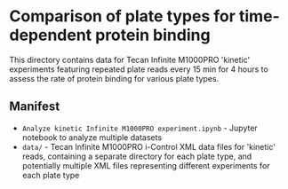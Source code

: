 # Comparison of plate types for time-dependent protein binding

This directory contains data for Tecan Infinite M1000PRO 'kinetic' experiments featuring repeated plate reads every 15 min for 4 hours to assess the rate of protein binding for various plate types.

## Manifest
* `Analyze kinetic Infinite M1000PRO experiment.ipynb` - Jupyter notebook to analyze multiple datasets
* `data/` - Tecan Infinite M1000PRO i-Control XML data files for 'kinetic' reads, containing a separate directory for each plate type, and potentially multiple XML files representing different experiments for each plate type
